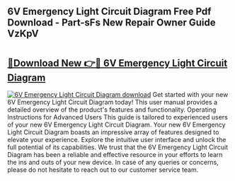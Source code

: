 ## 6V Emergency Light Circuit Diagram Free Pdf Download - Part-sFs New Repair Owner Guide VzKpV

# <h2><a href="http://dfhj5u.blite.top/?on=6V+Emergency+Light+Circuit+Diagram">🔗Download New 👉🔴 6V Emergency Light Circuit Diagram</a></h2>

[![6V Emergency Light Circuit Diagram download](https://i.imgur.com/lujVjoI.png)](http://dfhj5u.blite.top/?on=6V+Emergency+Light+Circuit+Diagram)
Get started with your new 6V Emergency Light Circuit Diagram today! This user manual provides a detailed overview of the product's features and functionality. Operating Instructions for Advanced Users This guide is tailored to experienced users of your new 6V Emergency Light Circuit Diagram. Your new 6V Emergency Light Circuit Diagram boasts an impressive array of features designed to elevate your experience. Explore the intuitive user interface and unlock the full potential of its capabilities. We trust that the 6V Emergency Light Circuit Diagram has been a reliable and effective resource in your efforts to learn the ins and outs of your new device. In case of any queries or concerns, please do not hesitate to reach out to our customer service team.
